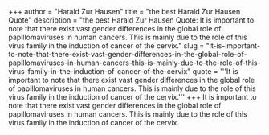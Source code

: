 +++
author = "Harald Zur Hausen"
title = "the best Harald Zur Hausen Quote"
description = "the best Harald Zur Hausen Quote: It is important to note that there exist vast gender differences in the global role of papillomaviruses in human cancers. This is mainly due to the role of this virus family in the induction of cancer of the cervix."
slug = "it-is-important-to-note-that-there-exist-vast-gender-differences-in-the-global-role-of-papillomaviruses-in-human-cancers-this-is-mainly-due-to-the-role-of-this-virus-family-in-the-induction-of-cancer-of-the-cervix"
quote = '''It is important to note that there exist vast gender differences in the global role of papillomaviruses in human cancers. This is mainly due to the role of this virus family in the induction of cancer of the cervix.'''
+++
It is important to note that there exist vast gender differences in the global role of papillomaviruses in human cancers. This is mainly due to the role of this virus family in the induction of cancer of the cervix.
